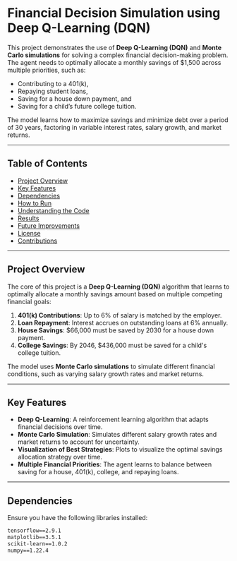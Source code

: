 # Financial Decision Simulation using Deep Q-Learning (DQN)

This project demonstrates the use of **Deep Q-Learning (DQN)** and **Monte Carlo simulations** for solving a complex financial decision-making problem. The agent needs to optimally allocate a monthly savings of $1,500 across multiple priorities, such as:
- Contributing to a 401(k),
- Repaying student loans,
- Saving for a house down payment, and
- Saving for a child’s future college tuition.

The model learns how to maximize savings and minimize debt over a period of 30 years, factoring in variable interest rates, salary growth, and market returns.

---

## Table of Contents
- [Project Overview](#project-overview)
- [Key Features](#key-features)
- [Dependencies](#dependencies)
- [How to Run](#how-to-run)
- [Understanding the Code](#understanding-the-code)
- [Results](#results)
- [Future Improvements](#future-improvements)
- [License](#license)
- [Contributions](#contributions)

---

## Project Overview

The core of this project is a **Deep Q-Learning (DQN)** algorithm that learns to optimally allocate a monthly savings amount based on multiple competing financial goals:
1. **401(k) Contributions**: Up to 6% of salary is matched by the employer.
2. **Loan Repayment**: Interest accrues on outstanding loans at 6% annually.
3. **House Savings**: $66,000 must be saved by 2030 for a house down payment.
4. **College Savings**: By 2046, $436,000 must be saved for a child's college tuition.

The model uses **Monte Carlo simulations** to simulate different financial conditions, such as varying salary growth rates and market returns.

---

## Key Features
- **Deep Q-Learning**: A reinforcement learning algorithm that adapts financial decisions over time.
- **Monte Carlo Simulation**: Simulates different salary growth rates and market returns to account for uncertainty.
- **Visualization of Best Strategies**: Plots to visualize the optimal savings allocation strategy over time.
- **Multiple Financial Priorities**: The agent learns to balance between saving for a house, 401(k), college, and repaying loans.

---

## Dependencies

Ensure you have the following libraries installed:

```txt
tensorflow==2.9.1
matplotlib==3.5.1
scikit-learn==1.0.2
numpy==1.22.4

